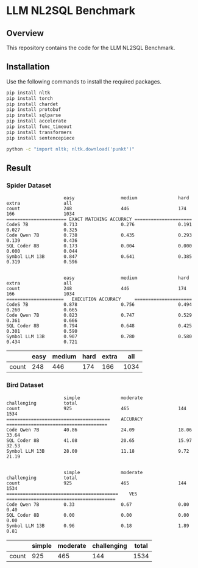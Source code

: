 # LLM NL2SQL Benchmark

## Overview

This repository contains the code for the LLM NL2SQL Benchmark. 

## Installation

Use the following commands to install the required packages.

```sh
pip install nltk
pip install torch
pip install chardet
pip install protobuf
pip install sqlparse
pip install accelerate
pip install func_timeout
pip install transformers
pip install sentencepiece

python -c "import nltk; nltk.download('punkt')"
```

## Result

### Spider Dataset

```
                     easy                 medium               hard                 extra                all                 
count                248                  446                  174                  166                  1034 
====================== EXACT MATCHING ACCURACY =====================
CodeS 7B             0.713                0.276                0.191                0.027                0.325
Code Qwen 7B         0.738                0.435                0.293                0.139                0.436
SQL Coder 8B         0.173                0.004                0.000                0.000                0.044
Symbol LLM 13B       0.847                0.641                0.385                0.319                0.596


                     easy                 medium               hard                 extra                all                 
count                248                  446                  174                  166                  1034                
=====================   EXECUTION ACCURACY     =====================
CodeS 7B             0.878                0.756                0.494                0.260                0.665
Code Qwen 7B         0.823                0.747                0.529                0.361                0.666
SQL Coder 8B         0.794                0.648                0.425                0.301                0.590
Symbol LLM 13B       0.907                0.780                0.580                0.434                0.721
```


|                     | easy | medium | hard | extra | all |
|---------------------|------|--------|------|-------|-----|
| count               | 248  | 446    | 174  | 166   | 1034|


### Bird Dataset

```
                     simple               moderate             challenging          total               
count                925                  465                  144                  1534                
======================================    ACCURACY    =====================================  
Code Qwen 7B         40.86                24.09                18.06                33.64
SQL Coder 8B         41.08                20.65                15.97                32.53
Symbol LLM 13B       28.00                11.18                9.72                 21.19


                     simple               moderate             challenging          total               
count                925                  465                  144                  1534                
=========================================    VES   ========================================
Code Qwen 7B         0.33                 0.67                 0.00                 0.40
SQL Coder 8B         0.00                 0.00                 0.00                 0.00
Symbol LLM 13B       0.96                 0.18                 1.89                 0.81
```


|                     | simple | moderate | challenging | total |
|---------------------|--------|----------|-------------|-------|
| count               | 925    | 465      | 144         | 1534  |

